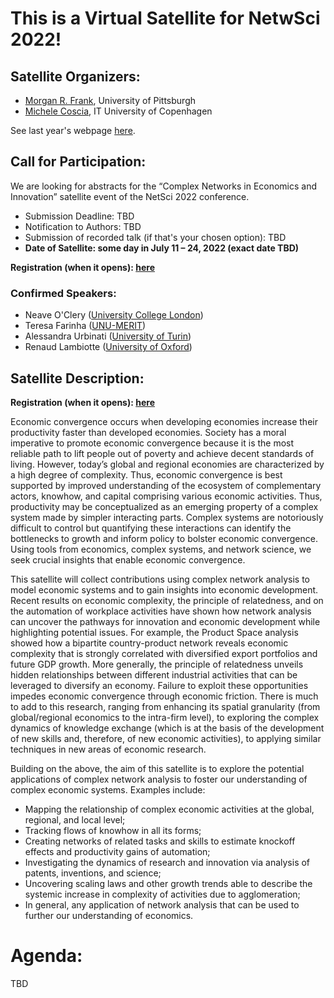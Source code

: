 # This is a Virtual Satellite for NetwSci 2022! 
## Satellite Organizers:
- [Morgan R. Frank](https://www.pitt.edu/~mrfrank), University of Pittsburgh
- [Michele Coscia](https://www.michelecoscia.com/), IT University of Copenhagen

See last year's webpage [here](https://mrfrank8176.github.io/Complex-Networks-in-Economics-and-Innovation/2021/).

## Call for Participation:
We are looking for abstracts for the “Complex Networks in Economics and Innovation” satellite event of the NetSci 2022 conference.
- Submission Deadline: TBD
- Notification to Authors: TBD
- Submission of recorded talk (if that's your chosen option): TBD
- **Date of Satellite: some day in July 11 – 24, 2022 (exact date TBD)**

**Registration (when it opens): [here](https://netsci2022.net/)**

### Confirmed Speakers:
- Neave O'Clery ([University College London](https://www.ucl.ac.uk/bartlett/casa/people/dr-neave-oclery))
- Teresa Farinha ([UNU-MERIT](https://www.merit.unu.edu/about-us/profile/?staff_id=4023))
- Alessandra Urbinati ([University of Turin](https://scholar.google.com/citations?user=O-QKt_wAAAAJ&hl=en&oi=ao))
- Renaud Lambiotte ([University of Oxford](https://www.maths.ox.ac.uk/people/renaud.lambiotte))

## Satellite Description:
**Registration (when it opens): [here](https://netsci2022.net/)**

Economic convergence occurs when developing economies increase their productivity faster than developed economies. Society has a moral imperative to promote economic convergence because it is the most reliable path to lift people out of poverty and achieve decent standards of living. However, today’s global and regional economies are characterized by a high degree of complexity. Thus, economic convergence is best supported by improved understanding of the ecosystem of complementary actors, knowhow, and capital comprising various economic activities. Thus, productivity may be conceptualized as an emerging property of a complex system made by simpler interacting parts. Complex systems are notoriously difficult to control but quantifying these interactions can identify the bottlenecks to growth and inform policy to bolster economic convergence. Using tools from economics, complex systems, and network science, we seek crucial insights that enable economic convergence.

This satellite will collect contributions using complex network analysis to model economic systems and to gain insights into economic development. Recent results on economic complexity, the principle of relatedness, and on the automation of workplace activities have shown how network analysis can uncover the pathways for innovation and economic development while highlighting potential issues. For example, the Product Space analysis showed how a bipartite country-product network reveals economic complexity that is strongly correlated with diversified export portfolios and future GDP growth. More generally, the principle of relatedness unveils hidden relationships between different industrial activities that can be leveraged to diversify an economy. Failure to exploit these opportunities impedes economic convergence through economic friction. There is much to add to this research, ranging from enhancing its spatial granularity (from global/regional economics to the intra-firm level), to exploring the complex dynamics of knowledge exchange (which is at the basis of the development of new skills and, therefore, of new economic activities), to applying similar techniques in new areas of economic research.

Building on the above, the aim of this satellite is to explore the potential applications of complex network analysis to foster our understanding of complex economic systems. Examples include:
- Mapping the relationship of complex economic activities at the global, regional, and local level;
- Tracking flows of knowhow in all its forms; 
- Creating networks of related tasks and skills to estimate knockoff effects and productivity gains of automation;
- Investigating the dynamics of research and innovation via analysis of patents, inventions, and science;
- Uncovering scaling laws and other growth trends able to describe the systemic increase in complexity of activities due to agglomeration;
- In general, any application of network analysis that can be used to further our understanding of economics.

# Agenda:
TBD
